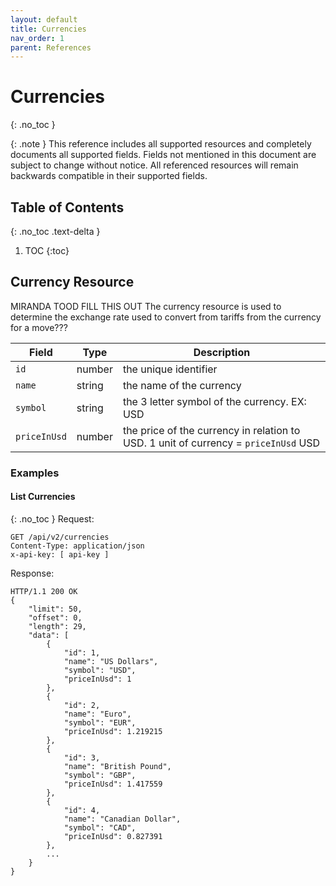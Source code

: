 ```yaml
---
layout: default
title: Currencies
nav_order: 1
parent: References
---
```

# Currencies
{: .no_toc }

{: .note }
This reference includes all supported resources and completely documents all supported fields. Fields not mentioned in this document are subject to change without notice. All referenced resources will remain backwards compatible in their supported fields. 

## Table of Contents
{: .no_toc .text-delta }
1. TOC
{:toc}
## Currency Resource
MIRANDA TOOD FILL THIS OUT The currency resource is used to determine the exchange rate used to convert from tariffs from the currency for a move???

| Field           | Type     | Description                                     |
| --------------- | -------- | ----------------------------------------------- |
| `id`|number|the unique identifier|
| `name`|string|the name of the currency|
| `symbol`|string|the 3 letter symbol of the currency. EX: USD|
| `priceInUsd`|number|the price of the currency in relation to USD. 1 unit of currency = `priceInUsd` USD|

### Examples

#### List Currencies
{: .no_toc }
Request:
```
GET /api/v2/currencies
Content-Type: application/json
x-api-key: [ api-key ]
```
Response:
```
HTTP/1.1 200 OK
{
    "limit": 50,
    "offset": 0,
    "length": 29,
    "data": [
        {
            "id": 1,
            "name": "US Dollars",
            "symbol": "USD",
            "priceInUsd": 1
        },
        {
            "id": 2,
            "name": "Euro",
            "symbol": "EUR",
            "priceInUsd": 1.219215
        },
        {
            "id": 3,
            "name": "British Pound",
            "symbol": "GBP",
            "priceInUsd": 1.417559
        },
        {
            "id": 4,
            "name": "Canadian Dollar",
            "symbol": "CAD",
            "priceInUsd": 0.827391
        },
        ...
    }
}
```
